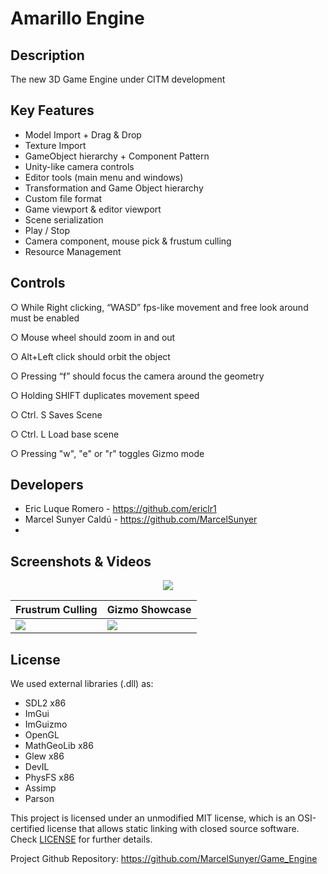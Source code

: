 # Amarillo Engine

## Description

The new 3D Game Engine under CITM development

## Key Features

 -  Model Import + Drag & Drop
 -  Texture Import
 -  GameObject hierarchy + Component Pattern
 -  Unity-like camera controls
 -  Editor tools (main menu and windows)
 -  Transformation and Game Object hierarchy
 -  Custom file format
 -  Game viewport & editor viewport
 -   Scene serialization
 -   Play / Stop
 -   Camera component, mouse pick & frustum culling
 -   Resource Management

## Controls

○ While Right clicking, “WASD” fps-like movement and free look around must be enabled

○ Mouse wheel should zoom in and out

○ Alt+Left click should orbit the object

○ Pressing “f” should focus the camera around the geometry

○ Holding SHIFT duplicates movement speed

○ Ctrl. S Saves Scene

○ Ctrl. L Load base scene

○ Pressing "w", "e" or "r" toggles Gizmo mode

## Developers

 - Eric Luque Romero - https://github.com/ericlr1
 - Marcel Sunyer Caldú - https://github.com/MarcelSunyer
 - 
## Screenshots & Videos

<div align="center">
  <img src="https://github.com/MarcelSunyer/AmarilloEngine/assets/99949465/775f4186-7596-42b1-96b5-6ff69e96f411">
</div>

| Frustrum Culling | Gizmo Showcase |
|----------|----------|
| <img src="https://github.com/MarcelSunyer/AmarilloEngine/assets/99949465/19a0a8bd-4bc0-47fd-975f-d5f423375183"> | <img src="https://github.com/MarcelSunyer/AmarilloEngine/assets/99949465/1f93bb7c-9489-4a0f-9901-ca4ef5055e0c"> |









## License

We used external libraries (.dll) as:

 - SDL2 x86
 - ImGui
 - ImGuizmo
 - OpenGL
 - MathGeoLib x86
 - Glew x86
 - DevIL
 - PhysFS x86
 - Assimp
 - Parson

This project is licensed under an unmodified MIT license, which is an OSI-certified license that allows static linking with closed source software. Check [LICENSE](https://github.com/git/git-scm.com/blob/main/MIT-LICENSE.txt) for further details.

Project Github Repository: https://github.com/MarcelSunyer/Game_Engine
